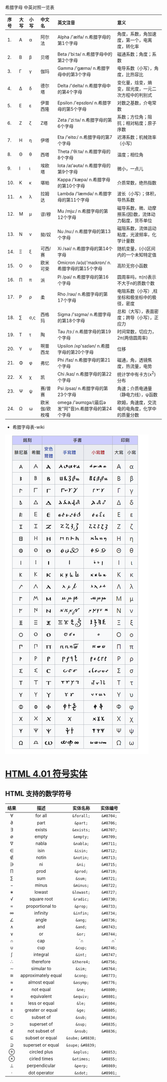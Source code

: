 希腊字母 中英对照一览表  

|序号| 大写  | 小写 | 中文名 | 英文注音 | 意义 |
|:---|:---|:---|:-------|:----------|:----------|
|1. | A | α   |  阿尔法     |    Alpha /'ælfə/ n.希腊字母的第1个字母       |    角度，系数，角加速度，第一个，电离度，转化率|
|2. | B | β   |  贝塔      |    Beta /'biːtə/ n.希腊字母中的第2个字母      |    磁通系数；角度；系数|
|3. | Γ | γ   |  伽玛      |    Gamma /'gæmə/ n.希腊字母中的第3个字母      |    电导系数（小写），角度，比热容比|
|4. | Δ | δ   | 德尔塔      |   Delta /'deltə/ n.希腊字母中的第4个字母     |    变化量，焓变，熵变，屈光度，一元二次方程中的判别式|
|5. | Ε | ε   | 伊普西隆    |    Epsilon /'epsɪlɒn/ n.希腊字母的第5个字母  |    对数之基数，介电常数|
|6. | Ζ | ζ   | Z塔        |    Zeta /'ziːtə/ n.希腊字母的第6个字母       |    系数；方位角；阻抗；相对粘度；原子序数  |
|7. | Η | η   | 伊塔       |    Eta /'eitɑ:/  n.希腊字母的第7个字母        |   迟滞系数；机械效率（小写） |
|8. | Θ | θ   | 西塔       |    Theta /'θiːtə/ n.希腊字母的8个字母        |    温度；相位角  |
|9. | Ι | ι   | 埃欧塔     |    Iota /aɪ'əʊtə/ n.希腊字母的第9个字母       |    微小，一点儿 |
|10.| Κ | κ   | 堪帕       |    Kappa /'kæpə/  n.希腊字母的第10个字母     |    介质常数，绝热指数  |
|11.| ∧| λ   | 拉姆达      |    Lambda /'læmdə/ n.希腊字母的第11个字母    |    波长（小写）；体积，导热系数   |
|12.| Μ | μ   | 谬/穆      |    Mu /mjuː/   n.希腊字母的第12个字母        |    磁导系数，微、动摩擦系(因)数，流体动力黏度，货币单位 |
|13.| Ν | ν   | 拗/奴      |    Nu /nu:/   n.希腊字母的第13个字母         |    磁阻系数，流体运动粘度，光波频率，化学计量数 |
|14.| Ξ | ξ   | 可西/赛    |    Xi /sai/  n.希腊字母的第14个字母           |    随机变量，(小)区间内的一个未知特定值 |
|15.| Ο | ο   | 欧米可荣    |   Omicron /ə(ʊ)'maɪkrɒn/ n.希腊字母的第15个字母 | 高阶无穷小函数|
|16.| ∏ | π   | 派         |    Pi /pai/  n.希腊字母的第16个字母           |   圆周率吗，π(n)表示不大于n的质数个数  |
|17.| Ρ | ρ   | 柔         |    Rho /rəʊ/ n.希腊字母的第17个字母           |   电阻系数（小写）,柱坐标和极坐标中的极径，密度|
|18.| ∑ | σ,ς | 西格玛      |   Sigma /'sɪgmə/ n.希腊字母的第18个字母       |   总和（大写），表面密度；跨导（小写），正应力|
|19.| Τ | τ   | 陶         |   Tau /tɔː/ n.希腊字母的第19个字母            |    时间常数，切应力，2π(两倍圆周率)|
|20.| Υ | υ   | 啊普西龙    |   Upsilon /ʌp'saɪlən/ n.希腊字母的第20个字母  |    位移  |
|21.| Φ | φ   | 弗忆       |   Phi /faɪ/  n.希腊字母的第21个字母           |    磁通，角，透镜焦度，热流量，电势  |
|22.| Χ | χ   | 凯         |   Chi /kaɪ/ n.希腊字母的第22个字母            |    统计学中有卡方(x<sup>2</sup>)分布  |
|23.| Ψ | ψ   | 赛/普赛     |   Psi /psaɪ/ n.希腊字母的第23个字母          |    角速；介质电通量（静电力线），ψ函数|
|24.| Ω | ω   |欧米伽/欧枚嘎 |  omega /'əʊmɪgə/(最后ə发"阿"音)n.希腊字母的第24个字母 | 欧姆，角速度，交流电的电角度，化学中的质量分数  |

- 希腊字母表-wiki
<img src="./Teubner-Taschenbuch_images/希腊字母表.png">


# [HTML 4.01 符号实体](http://www.w3school.com.cn/tags/html_ref_symbols.html)

## HTML 支持的数学符号
| 结果 | 描述 | 实体名称 |	实体编号 |
|:---:|:---:|:---:|:---:|
|∀	|for all|	`&forall;`|   `&#8704;`|
|∂	|part|	    `&part;`|	`&#8706;`|
|∃	|exists|	`&exists;`|	`&#8707;`|
|∅	|empty|	    `&empty;`|	`&#8709;`|
|∇	|nabla|	    `&nabla;`|	`&#8711;`|
|∈	|isin|	    `&isin;`|	`&#8712;`|
|∉	|notin|	    `&notin;`|	`&#8713;`|
|∋	|ni|	    `&ni;`|	`&#8715;`|
|∏	|prod|	    `&prod;`|	`&#8719;`|
|∑	|sum|	    `&sum;`|	`&#8721;`|
|−	|minus|	    `&minus;`| `&#8722;`|
|∗	|lowast|	`&lowast;`|	`&#8727;`|
|√	|square root|	`&radic;`|	`&#8730;`|
|∝	|proportional to|	`&prop;`|	`&#8733;`|
|∞	|infinity|	`&infin;`|	`&#8734;`|
|∠	|angle|	    `&ang;`|	`&#8736;`|
|∧	|and|	    `&and;`|	`&#8743;`|
|∨	|or|	    `&or;`|	`&#8744;`|
|∩	|cap|	    `&cap;|`	`&#8745;`|
|∪	|cup|	    `&cup;`|	`&#8746;`|
|∫	|integral|	`&int;`|	`&#8747;`|
|∴	|therefore|	`&there4;`|	`&#8756;`|
|∼	|simular to|	`&sim;`|	`&#8764;`|
|≅	|approximately equal|	`&cong;`|	`&#8773;`|
|≈	|almost equal|	`&asymp;`|	`&#8776;`|
|≠	|not equal|	    `&ne;`|	`&#8800;`|
|≡	|equivalent|	`&equiv;`|	`&#8801;`|
|≤	|less or equal|	`&le;`|	`&#8804;`|
|≥	|greater or equal|	`&ge;`|	`&#8805;`|
|⊂	|subset of|	    `&sub;`|	`&#8834;`|
|⊃	|superset of|	`&sup;`|	`&#8835;`|
|⊄	|not subset of|	`&nsub;`	|`&#8836;`|
|⊆	|subset or equal|	`&sube;`	`&#8838;`|
|⊇	|superset or equal|	`&supe;`	`&#8839;`|
|⊕	|circled plus|	`&oplus;`|	`&#8853;`|
|⊗	|cirled times|	`&otimes;`|	`&#8855;`|
|⊥	|perpendicular|	`&perp;`|	`&#8869;`|
|⋅	|dot operator|	`&sdot;`|	`&#8901;`|


